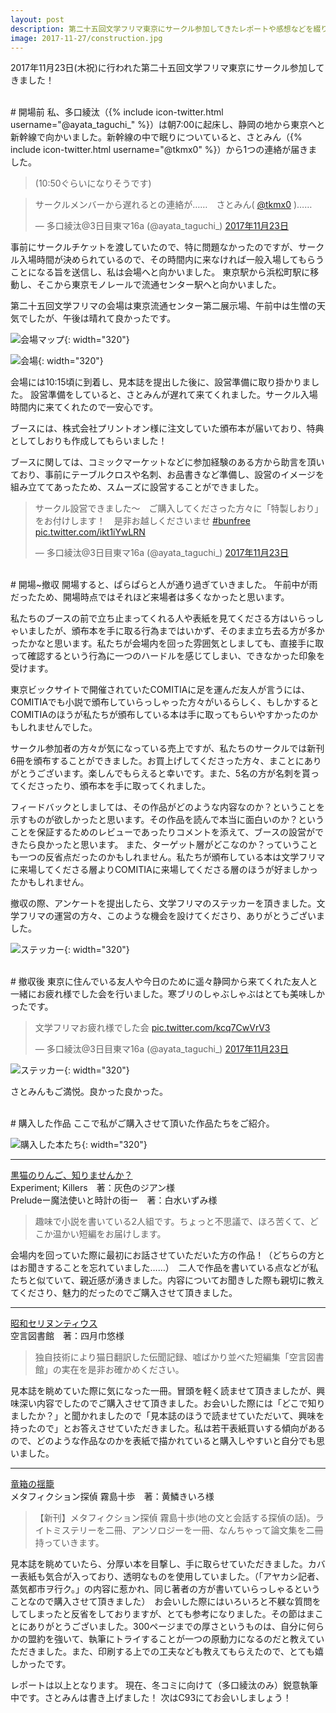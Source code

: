 ```yaml
---
layout: post
description: 第二十五回文学フリマ東京にサークル参加してきたレポートや感想などを綴ります。
image: 2017-11-27/construction.jpg
---
```


2017年11月23日(木祝)に行われた第二十五回文学フリマ東京にサークル参加してきました！

<br/>
# 開場前
私、多口綾汰（{% include icon-twitter.html username="@ayata_taguchi_" %}）は朝7:00に起床し、静岡の地から東京へと新幹線で向かいました。新幹線の中で眠りについていると、さとみん（{% include icon-twitter.html username="@tkmx0" %}）から1つの連絡が届きました。

>(10:50ぐらいになりそうです)

<blockquote class="twitter-tweet" data-lang="ja"><p lang="ja" dir="ltr">サークルメンバーから遅れるとの連絡が……　さとみん( <a href="https://twitter.com/tkmx0?ref_src=twsrc%5Etfw">@tkmx0</a> )……</p>&mdash; 多口綾汰@3日目東マ16a (@ayata_taguchi_) <a href="https://twitter.com/ayata_taguchi_/status/933493931328774144?ref_src=twsrc%5Etfw">2017年11月23日</a></blockquote>
<script async src="https://platform.twitter.com/widgets.js" charset="utf-8"></script>


事前にサークルチケットを渡していたので、特に問題なかったのですが、サークル入場時間が決められているので、その時間内に来なければ一般入場してもらうことになる旨を送信し、私は会場へと向かいました。
東京駅から浜松町駅に移動し、そこから東京モノレールで流通センター駅へと向かいました。

第二十五回文学フリマの会場は東京流通センター第二展示場、午前中は生憎の天気でしたが、午後は晴れて良かったです。

![会場マップ]({{site.baseurl}}/assets/img/2017-11-27/information.jpg){: width="320"}

![会場]({{site.baseurl}}/assets/img/2017-11-27/building.jpg){: width="320"}

会場には10:15頃に到着し、見本誌を提出した後に、設営準備に取り掛かりました。
設営準備をしていると、さとみんが遅れて来てくれました。サークル入場時間内に来てくれたので一安心です。

ブースには、株式会社プリントオン様に注文していた頒布本が届いており、特典としてしおりも作成してもらいました！

ブースに関しては、コミックマーケットなどに参加経験のある方から助言を頂いており、事前にテーブルクロスや名刺、お品書きなど準備し、設営のイメージを組み立ててあったため、スムーズに設営することができました。
<blockquote class="twitter-tweet" data-lang="ja"><p lang="ja" dir="ltr">サークル設営できました〜　ご購入してくださった方々に「特製しおり」をお付けします！　是非お越しくださいませ <a href="https://twitter.com/hashtag/bunfree?src=hash&amp;ref_src=twsrc%5Etfw">#bunfree</a> <a href="https://t.co/ikt1iYwLRN">pic.twitter.com/ikt1iYwLRN</a></p>&mdash; 多口綾汰@3日目東マ16a (@ayata_taguchi_) <a href="https://twitter.com/ayata_taguchi_/status/933511047608115200?ref_src=twsrc%5Etfw">2017年11月23日</a></blockquote>
<script async src="https://platform.twitter.com/widgets.js" charset="utf-8"></script>

<br/>
# 開場~撤収
開場すると、ぱらぱらと人が通り過ぎていきました。
午前中が雨だったため、開場時点ではそれほど来場者は多くなかったと思います。

私たちのブースの前で立ち止まってくれる人や表紙を見てくださる方はいらっしゃいましたが、頒布本を手に取る行為まではいかず、そのまま立ち去る方が多かったかなと思います。私たちが会場内を回った雰囲気としましても、直接手に取って確認するという行為に一つのハードルを感じてしまい、できなかった印象を受けます。

東京ビックサイトで開催されていたCOMITIAに足を運んだ友人が言うには、COMITIAでも小説で頒布していらっしゃった方々がいるらしく、もしかするとCOMITIAのほうが私たちが頒布している本は手に取ってもらいやすかったのかもしれませんでした。

サークル参加者の方々が気になっている売上ですが、私たちのサークルでは新刊6冊を頒布することができました。お買上げしてくださった方々、まことにありがとうございます。楽しんでもらえると幸いです。また、5名の方が名刺を貰ってくださったり、頒布本を手に取ってくれました。

フィードバックとしましては、その作品がどのような内容なのか？ということを示すものが欲しかったと思います。その作品を読んで本当に面白いのか？ということを保証するためのレビューであったりコメントを添えて、ブースの設営ができたら良かったと思います。
また、ターゲット層がどこなのか？っていうことも一つの反省点だったのかもしれません。私たちが頒布している本は文学フリマに来場してくださる層よりCOMITIAに来場してくださる層のほうが好ましかったかもしれません。

撤収の際、アンケートを提出したら、文学フリマのステッカーを頂きました。文学フリマの運営の方々、このような機会を設けてくださり、ありがとうございました。

![ステッカー]({{site.baseurl}}/assets/img/2017-11-27/sticker.jpg){: width="320"}

<br/>
# 撤収後
東京に住んでいる友人や今日のために遥々静岡から来てくれた友人と一緒にお疲れ様でした会を行いました。寒ブリのしゃぶしゃぶはとても美味しかったです。

<blockquote class="twitter-tweet" data-lang="ja"><p lang="ja" dir="ltr">文学フリマお疲れ様でした会 <a href="https://t.co/kcq7CwVrV3">pic.twitter.com/kcq7CwVrV3</a></p>&mdash; 多口綾汰@3日目東マ16a (@ayata_taguchi_) <a href="https://twitter.com/ayata_taguchi_/status/933633162327949312?ref_src=twsrc%5Etfw">2017年11月23日</a></blockquote>
<script async src="https://platform.twitter.com/widgets.js" charset="utf-8"></script>

![ステッカー]({{site.baseurl}}/assets/img/2017-11-27/satomin.jpg){: width="320"}

さとみんもご満悦。良かった良かった。

<br/>
# 購入した作品
ここで私がご購入させて頂いた作品たちをご紹介。

![購入した本たち]({{site.baseurl}}/assets/img/2017-11-27/bought.jpg){: width="320"}
<hr/>
<a href="https://c.bunfree.net/c/tokyo25/1F/B/21">黒猫のりんご、知りませんか？</a><br/>
Experiment; Killers　著：灰色のジアン様<br/>
Preludeー魔法使いと時計の街ー　著：白水いずみ様

>趣味で小説を書いている2人組です。ちょっと不思議で、ほろ苦くて、どこか温かい短編をお届けします。

会場内を回っていた際に最初にお話させていただいた方の作品！（どちらの方とはお聞きすることを忘れていました……）　二人で作品を書いている点などが私たちと似ていて、親近感が湧きました。内容についてお聞きした際も親切に教えてくださり、魅力的だったのでご購入させて頂きました。
<hr/>
<a href="https://c.bunfree.net/c/tokyo25/1F/A/24">昭和セリヌンティウス</a><br/>
空言図書館　著：四月巾悠様

>独自技術により猫日翻訳した伝聞記録、嘘ばかり並べた短編集「空言図書館」の実在を是非お確かめください。

見本誌を眺めていた際に気になった一冊。冒頭を軽く読ませて頂きましたが、興味深い内容でしたのでご購入させて頂きました。お会いした際には「どこで知りましたか？」と聞かれましたので「見本誌のほうで読ませていただいて、興味を持ったので」とお答えさせていただきました。私は若干表紙買いする傾向があるので、どのような作品なのかを表紙で描かれていると購入しやすいと自分でも思いました。
<hr/>
<a href="https://c.bunfree.net/c/tokyo25/2F/%E3%82%A8/25">竜箱の揺籠</a><br/>
メタフィクション探偵 霧島十歩　著：黄鱗きいろ様

>【新刊】メタフィクション探偵 霧島十歩(地の文と会話する探偵の話)。ライトミステリーを二冊、アンソロジーを一冊、なんちゃって論文集を二冊持っていきます。

見本誌を眺めていたら、分厚い本を目撃し、手に取らせていただきました。カバー表紙も気合が入っており、透明なものを使用していました。（「アヤカシ記者、蒸気都市ヲ行ク。」の内容に惹かれ、同じ著者の方が書いていらっしゃるということなので購入させて頂きました）　お会いした際にはいろいろと不躾な質問をしてしまったと反省をしておりますが、とても参考になりました。その節はまことにありがとうございました。300ページまでの厚さというものは、自分に何らかの盟約を強いて、執筆にトライすることが一つの原動力になるのだと教えていただきました。また、印刷する上での工夫なども教えてもらえたので、とても嬉しかったです。

レポートは以上となります。
現在、冬コミに向けて（多口綾汰のみ）鋭意執筆中です。さとみんは書き上げました！ 次はC93にてお会いしましょう！
